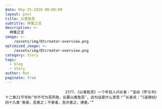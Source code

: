 ```yaml
---
date: May-25-2020 00:00:00
layout: post
title: 以善胜恶
subtitle: 神寓之言
description: >-
  神寓之言
image: >-
    /assets/img/Qtcreator-overview.png
optimized_image: >-
    /assets/img/Qtcreator-overview.png
category: Story
tags:
  - blog
  - Story
author: Ron
paginate: true
---
```


							　　2377，《以善胜恶》一个年轻人问长者：“圣经《罗马书》十二章21节写到‘你不可为恶所胜，反要以善胜恶’，这句话是什么意思？”长者说：“《道德经》四十九章‘善者，吾善之；不善者，吾亦善之，德善。’”
							
							
						
